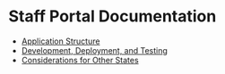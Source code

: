 # Staff Portal Documentation

- [Application Structure](./application.md)
- [Development, Deployment, and Testing](./development.md)
- [Considerations for Other States](./other-states.md)